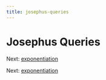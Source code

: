 ```yaml
---
title: josephus-queries
---
```




# Josephus Queries

Next: [exponentiation](exponentiation.md)

Next: [exponentiation](exponentiation.md)
